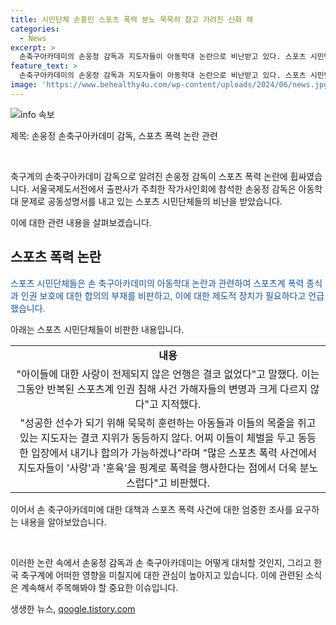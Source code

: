 ```yaml
---
title: 시민단체 손흥민 스포츠 폭력 분노 묵묵히 참고 가려진 신화 채
categories:
  - News
excerpt: >
  손축구아카데미의 손웅정 감독과 지도자들이 아동학대 논란으로 비난받고 있다. 스포츠 시민단체들은 공동성명서를 통해 이를 비판하고, 체벌과 폭력을 비난했다. 또한, 이와 관련한 사회적 합의 부재와 인권 보호를 촉구했으며, 아동 보호 대책과 엄중한 수사를 요구했다. 이에 대한 대한축구협회와 스포츠윤리센터의 조사를 촉구하고, 관련 토론회를 개최할 예정이다. 손흥민의 아버지와 아카데미 지도자들이 아동학대 혐의로 조사를 받고 있는 상황에서, 이러한 사안으로 인한 문화, 법률적 문제에 대한 논의가 예정되어 있다.
feature_text: >
  손축구아카데미의 손웅정 감독과 지도자들이 아동학대 논란으로 비난받고 있다. 스포츠 시민단체들은 공동성명서를 통해 이를 비판하고, 체벌과 폭력을 비난했다. 또한, 이와 관련한 사회적 합의 부재와 인권 보호를 촉구했으며, 아동 보호 대책과 엄중한 수사를 요구했다. 이에 대한 대한축구협회와 스포츠윤리센터의 조사를 촉구하고, 관련 토론회를 개최할 예정이다. 손흥민의 아버지와 아카데미 지도자들이 아동학대 혐의로 조사를 받고 있는 상황에서, 이러한 사안으로 인한 문화, 법률적 문제에 대한 논의가 예정되어 있다.
image: 'https://www.behealthy4u.com/wp-content/uploads/2024/06/news.jpg'
---
```


<p><img src="https://www.behealthy4u.com/wp-content/uploads/2024/06/news.jpg" alt="info 속보" /></p>

<p>제목: 손웅정 손축구아카데미 감독, 스포츠 폭력 논란 관련</p>

<p data-ke-size="size16">&nbsp;</p>

<p>축구계의 손축구아카데미 감독으로 알려진 손웅정 감독이 스포츠 폭력 논란에 휩싸였습니다. 서울국제도서전에서 출판사가 주최한 작가사인회에 참석한 손웅정 감독은 아동학대 문제로 공동성명서를 내고 있는 스포츠 시민단체들의 비난을 받았습니다.</p>

<p>이에 대한 관련 내용을 살펴보겠습니다.</p>

<h2 data-ke-size="size26">스포츠 폭력 논란</h2>

<p><span style="color: #1a5490;">스포츠 시민단체들은 손 축구아카데미의 아동학대 논란과 관련하여 스포츠계 폭력 종식과 인권 보호에 대한 합의의 부재를 비판하고, 이에 대한 제도적 장치가 필요하다고 언급했습니다.</span></p>

<p>아래는 스포츠 시민단체들이 비판한 내용입니다.</p>

<table>
  <tr>
    <td style="text-align: center; height: 17px;"><b>내용</b></td>
  </tr>
  <tr>
    <td style="text-align: center; height: 17px;">"아이들에 대한 사랑이 전제되지 않은 언행은 결코 없었다"고 말했다. 이는 그동안 반복된 스포츠계 인권 침해 사건 가해자들의 변명과 크게 다르지 않다"고 지적했다.</td>
  </tr>
  <tr>
    <td style="text-align: center; height: 17px;">"성공한 선수가 되기 위해 묵묵히 훈련하는 아동들과 이들의 목줄을 쥐고 있는 지도자는 결코 지위가 동등하지 않다. 어찌 이들이 체벌을 두고 동등한 입장에서 내기나 합의가 가능하겠나"라며 "많은 스포츠 폭력 사건에서 지도자들이 '사랑'과 '훈육'을 핑계로 폭력을 행사한다는 점에서 더욱 분노스럽다"고 비판했다.</td>
  </tr>
</table>

<p>이어서 손 축구아카데미에 대한 대책과 스포츠 폭력 사건에 대한 엄중한 조사를 요구하는 내용을 알아보았습니다.</p>

<p data-ke-size="size16">&nbsp;</p>

<p>이러한 논란 속에서 손웅정 감독과 손 축구아카데미는 어떻게 대처할 것인지, 그리고 한국 축구계에 어떠한 영향을 미칠지에 대한 관심이 높아지고 있습니다. 이에 관련된 소식은 계속해서 주목해봐야 할 중요한 이슈입니다.</p>
생생한 뉴스, <a href="https://qoogle.tistory.com" rel="dofollow">qoogle.tistory.com</a>


